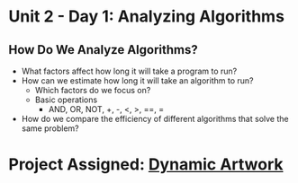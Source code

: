 # Unit 2 - Day 1: Analyzing Algorithms

## How Do We Analyze Algorithms?
  * What factors affect how long it will take a program to run?
  * How can we estimate how long it will take an algorithm to run?
    * Which factors do we focus on?
    * Basic operations
      * AND, OR, NOT, +, -, <, >, ==, =
  * How do we compare the efficiency of different algorithms that solve the same problem?

# Project Assigned: [Dynamic Artwork]()
